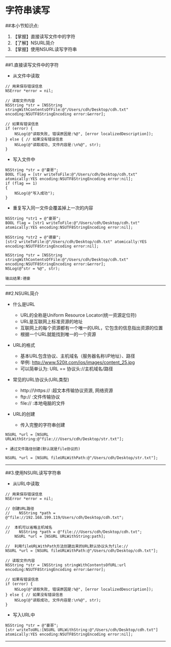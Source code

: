 # 字符串读写
##本小节知识点:
1. 【掌握】直接读写文件中的字符
2. 【了解】NSURL简介
3. 【掌握】使用NSURL读写字符串

---

##1.直接读写文件中的字符
- 从文件中读取

```objc
// 用来保存错误信息
NSError *error = nil;

// 读取文件内容
NSString *str = [NSString stringWithContentsOfFile:@"/Users/cdh/Desktop/cdh.txt" encoding:NSUTF8StringEncoding error:&error];

// 如果有错误信息
if (error) {
    NSLog(@"读取失败, 错误原因是:%@", [error localizedDescription]);
} else { // 如果没有错误信息
    NSLog(@"读取成功, 文件内容是:\n%@", str);
}
```

- 写入文件中

```objc
NSString *str = @"豪哥";
BOOL flag = [str writeToFile:@"/Users/cdh/Desktop/cdh.txt" atomically:YES encoding:NSUTF8StringEncoding error:nil];
if (flag == 1)
{
    NSLog(@"写入成功");
}
```

- 重复写入同一文件会覆盖掉上一次的内容

```objc
NSString *str1 = @"豪哥";
BOOL flag = [str1 writeToFile:@"/Users/cdh/Desktop/cdh.txt" atomically:YES encoding:NSUTF8StringEncoding error:nil];

NSString *str2 = @"德豪";
[str2 writeToFile:@"/Users/cdh/Desktop/cdh.txt" atomically:YES encoding:NSUTF8StringEncoding error:nil];

NSString *str = [NSString stringWithContentsOfFile:@"/Users/cdh/Desktop/cdh.txt" encoding:NSUTF8StringEncoding error:&error];
NSLog(@"str = %@", str);

输出结果:德豪
```
---

##2.NSURL简介
- 什么是URL
    + URL的全称是Uniform Resource Locator(统一资源定位符)
    + URL是互联网上标准资源的地址
    + 互联网上的每个资源都有一个唯一的URL，它包含的信息指出资源的位置
    + 根据一个URL就能找到唯一的一个资源

- URL的格式
    + 基本URL包含协议、主机域名（服务器名称\IP地址）、路径
    + 举例: http://www.520it.com/ios/images/content_25.jpg
    + 可以简单认为: URL == 协议头://主机域名/路径

- 常见的URL协议头(URL类型)
    + http://\https:// :超文本传输协议资源, 网络资源
    + ftp:// :文件传输协议
    + file:// :本地电脑的文件

- URL的创建
    + 传入完整的字符串创建
```objc
NSURL *url = [NSURL URLWithString:@"file:///Users/cdh/Desktop/str.txt"];
```
    + 通过文件路径创建(默认就是file协议的)
```objc
NSURL *url = [NSURL fileURLWithPath:@"/Users/cdh/Desktop/str.txt"];
```
---

##3.使用NSURL读写字符串
- 从URL中读取

```objc
// 用来保存错误信息
NSError *error = nil;

// 创建URL路径
//    NSString *path = @"file://192.168.199.119/Users/cdh/Desktop/cdh.txt";

//  本机可以省略主机域名
//    NSString *path = @"file:///Users/cdh/Desktop/cdh.txt";
    NSURL *url = [NSURL URLWithString:path];

//  利用fileURLWithPath方法创建出来的URL默认协议头为file://
NSURL *url = [NSURL fileURLWithPath:@"/Users/cdh/Desktop/cdh.txt"];

// 读取文件内容
NSString *str = [NSString stringWithContentsOfURL:url encoding:NSUTF8StringEncoding error:&error];

// 如果有错误信息
if (error) {
    NSLog(@"读取失败, 错误原因是:%@", [error localizedDescription]);
} else { // 如果没有错误信息
    NSLog(@"读取成功, 文件内容是:\n%@", str);
}
```

- 写入URL中

```objc
NSString *str = @"豪哥";
[str writeToURL:[NSURL URLWithString:@"/Users/cdh/Desktop/cdh.txt"] atomically:YES encoding:NSUTF8StringEncoding error:nil];

```
---


